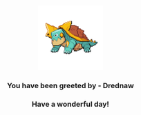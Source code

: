 <p align="center">
    <img src="https://raw.githubusercontent.com/PokeAPI/sprites/master/sprites/pokemon/834.png" width="150" height="150">
</p>
<h3 align="center">You have been greeted by - <b>Drednaw</b></h3>
<h3 align="center">Have a wonderful day!</h3>
